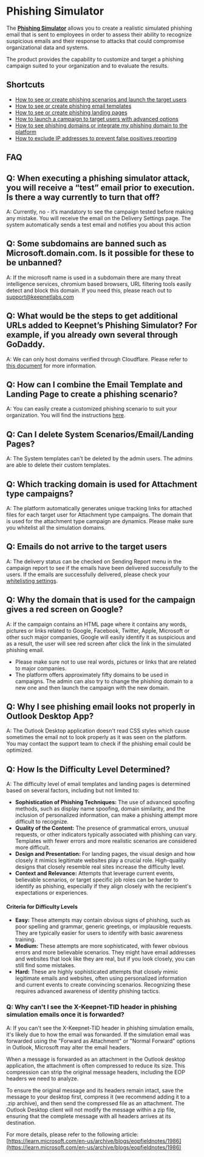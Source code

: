 # Phishing Simulator

The [**Phishing Simulator**](https://keepnetlabs.com/products/phishing-simulator) allows you to create a realistic simulated phishing email that is sent to employees in order to assess their ability to recognize suspicious emails and their response to attacks that could compromise organizational data and systems.

The product provides the capability to customize and target a phishing campaign suited to your organization and to evaluate the results.

## Shortcuts

* [How to see or create phishing scenarios and launch the target users](manage-phishing-scenarios/phishing-scenarios.md)
* [How to see or create phishing email templates](manage-phishing-scenarios/email-templates.md)
* [How to see or create phishing landing pages](manage-phishing-scenarios/landing-pages.md)
* [How to launch a campaign to target users with advanced options](phishing-campaign-manager.md)
* [How to see phishing domains or integrate my phishing domain to the platform](settings/dns-services-and-domains.md)
* [How to exclude IP addresses to prevent false positives reporting](settings/exclude-ip-address.md)

## FAQ

## Q: When executing a phishing simulator attack, you will receive a “test” email prior to execution. Is there a way currently to turn that off?

A: Currently, no - it’s mandatory to see the campaign tested before making any mistake. You will receive the email on the Delivery Settings page. The system automatically sends a test email and notifies you about this action

## Q: Some subdomains are banned such as Microsoft.domain.com. Is it possible for these to be unbanned?

A: If the microsoft name is used in a subdomain there are many threat intelligence services, chromium based browsers, URL filtering tools easily detect and block this domain. If you need this, please reach out to [support@keepnetlabs.com](mailto:support@keepnetlabs.com)

## Q: What would be the steps to get additional URLs added to Keepnet’s Phishing Simulator? For example, if you already own several through GoDaddy.

A: We can only host domains verified through Cloudflare. Please refer to [this document](settings/dns-services-and-domains.md) for more information.

## Q: How can I combine the Email Template and Landing Page to create a phishing scenario?

A: You can easily create a customized phishing scenario to suit your organization. You will find the instructions [here](manage-phishing-scenarios/phishing-scenarios.md).

## Q: Can I delete System Scenarios/Email/Landing Pages?

A: The System templates can't be deleted by the admin users. The admins are able to delete their custom templates.

## Q: Which tracking domain is used for Attachment type campaigns?

A: The platform automatically generates unique tracking links for attached files for each target user for Attachment type campaigns. The domain that is used for the attachment type campaign are dynamics. Please make sure you whitelist all the simulation domains.&#x20;

## Q: Emails do not arrive to the target users

A: The delivery status can be checked on Sending Report menu in the campaign report to see if the emails have been delivered successfully to the users. If the emails are successfully delivered, please check your [whitelisting settings](../../miscellaneous/whitelisting/).

## Q: Why the domain that is used for the campaign gives a red screen on Google?

A: If the campaign contains an HTML page where it contains any words, pictures or links related to Google, Facebook, Twitter, Apple, Microsoft or other such major companies, Google will easily identify it as suspicious and as a result, the user will see red screen after click the link in the simulated phishing email.&#x20;

* Please make sure not to use real words, pictures or links that are related to major companies.
* The platform offers approximately fifty domains to be used in campaigns. The admin can also try to change the phishing domain to a new one and then launch the campaign with the new domain.

## Q: Why I see phishing email looks not properly in Outlook Desktop App?

A: The Outlook Desktop application doesn't read CSS styles which cause sometimes the email not to look properly as it was seen on the platform. You may contact the support team to check if the phishing email could be optimized.

## Q: How Is the Difficulty Level Determined?

A: The difficulty level of email templates and landing pages is determined based on several factors, including but not limited to:

* **Sophistication of Phishing Techniques:** The use of advanced spoofing methods, such as display name spoofing, domain similarity, and the inclusion of personalized information, can make a phishing attempt more difficult to recognize.
* **Quality of the Content:** The presence of grammatical errors, unusual requests, or other indicators typically associated with phishing can vary. Templates with fewer errors and more realistic scenarios are considered more difficult.
* **Design and Presentation:** For landing pages, the visual design and how closely it mimics legitimate websites play a crucial role. High-quality designs that closely resemble real sites increase the difficulty level.
* **Context and Relevance:** Attempts that leverage current events, believable scenarios, or target specific job roles can be harder to identify as phishing, especially if they align closely with the recipient's expectations or experiences.

#### Criteria for Difficulty Levels

* **Easy:** These attempts may contain obvious signs of phishing, such as poor spelling and grammar, generic greetings, or implausible requests. They are typically easier for users to identify with basic awareness training.
* **Medium:** These attempts are more sophisticated, with fewer obvious errors and more believable scenarios. They might have email addresses and websites that look like they are real, but if you look closely, you can still find some mistakes.
* **Hard:** These are highly sophisticated attempts that closely mimic legitimate emails and websites, often using personalized information and current events to create convincing scenarios. Recognizing these requires advanced awareness of identity phishing tactics.

### Q: **Why can't I see the X-Keepnet-TID header in phishing simulation emails once it is forwarded?**

A: If you can't see the X-Keepnet-TID header in phishing simulation emails, it's likely due to how the email was forwarded. If the simulation email was forwarded using the "Forward as Attachment" or "Normal Forward" options in Outlook, Microsoft may alter the email headers.

When a message is forwarded as an attachment in the Outlook desktop application, the attachment is often compressed to reduce its size. This compression can strip the original message headers, including the EOP headers we need to analyze.

To ensure the original message and its headers remain intact, save the message to your desktop first, compress it (we recommend adding it to a .zip archive), and then send the compressed file as an attachment. The Outlook Desktop client will not modify the message within a zip file, ensuring that the complete message with all headers arrives at its destination.

For more details, please refer to the following article: [https://learn.microsoft.com/en-us/archive/blogs/eopfieldnotes/1986](https://learn.microsoft.com/en-us/archive/blogs/eopfieldnotes/1986)
